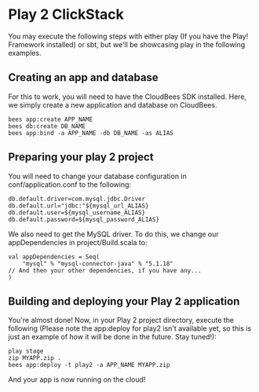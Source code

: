 # Play 2 ClickStack

You may execute the following steps with either play (If you have the 
Play! Framework installed) or sbt, but we'll be showcasing play in the 
following examples.

## Creating an app and database

For this to work, you will need to have the CloudBees SDK installed. 
Here, we simply create a new application and database on CloudBees.

    bees app:create APP_NAME
    bees db:create DB_NAME
    bees app:bind -a APP_NAME -db DB_NAME -as ALIAS

## Preparing your play 2 project

You will need to change your database configuration in 
conf/application.conf to the following:

    db.default.driver=com.mysql.jdbc.Driver
    db.default.url="jdbc:"${mysql_url_ALIAS}
    db.default.user=${mysql_username_ALIAS}
    db.default.password=${mysql_password_ALIAS}

We also need to get the MySQL driver. To do this, we change our 
appDependencies in project/Build.scala to:

    val appDependencies = Seq(
    	"mysql" % "mysql-connector-java" % "5.1.18"
    // And then your other dependencies, if you have any...
    )


## Building and deploying your Play 2 application

You're almost done! Now, in your Play 2 project directory, execute the 
following (Please note the app:deploy for play2 isn't available yet, 
so this is just an example of how it will be done in the future. Stay 
tuned!):

    play stage
    zip MYAPP.zip .
    bees app:deploy -t play2 -a APP_NAME MYAPP.zip

And your app is now running on the cloud! 
